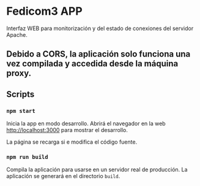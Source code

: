 # Fedicom3 APP
Interfaz WEB para monitorización y del estado de conexiones del servidor Apache.

Debido a CORS, la aplicación solo funciona una vez compilada y accedida desde la máquina proxy.
---

## Scripts

### `npm start`

Inicia la app en modo desarrollo.
Abrirá el navegador en la web [http://localhost:3000](http://localhost:3000) para mostrar el desarrollo.

La página se recarga si e modifica el código fuente.


### `npm run build`

Compila la aplicación para usarse en un servidor real de producción.
La aplicación se generará en el directorio `build`.
